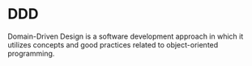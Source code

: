 # DDD
Domain-Driven Design is a software development approach in which it utilizes concepts and good practices related to object-oriented programming.
